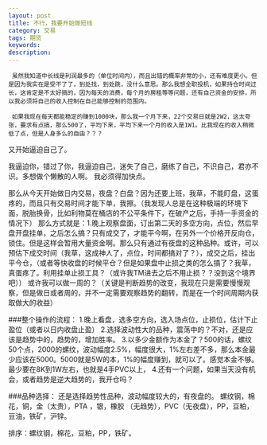 ```yaml
---
layout: post
title: 不行，我要开始做短线
category: 交易
tags: 期货
keywords: 
description: 
---
```




     虽然我知道中长线是利润最多的（单位时间内），而且出错的概率非常的小，还有难度更小。但是因为我实在是受不了了，到处找，到处跳，没什么意思。那么我想全职投机，如果持仓时间过长，这肯定是不太好搞的，因为每天的消费，每个月的房租等等问题，还有自己资金的安排，所以我必须将自己的收入控制在自己能够控制的范围内。

     如果我现在每天都能稳定的赚到1000块，那么我一个月下来，22个交易日就是2W2，这太夸张，要求有点搞，那么500了，平均下来，平均下来一个月的收入是1W1。比我现在的收入稍微低了点，但是人身多么的自由？？？

又开始逼迫自己了。

我逼迫你，错过了你，我逼迫自己，迷失了自己，磨练了自己，不识自己，君亦不识。多想做个懒散的人啊。
我必须得加快点。

那么从今天开始做日内交易，夜盘？白盘？因为还要上班，我草，不能盯盘，这蛋疼的，而且只有交易时间才能下单，我擦。（我发现人总是在这种极端的环境下面，脱胎换骨，比如利物莫在桶店的不公平条件下，在破产之后，手持一手资金的情况下）
那么方式就是：1.晚上观察盘面，订出第二天的多空方向，点位，然后早盘开盘挂单，之后怎么搞？只有成交了，才能平今啊，在另外一个价格开反向仓，锁住。但是这样会暂用大量资金啊。那么只有通过有夜盘的这种品种。或许，可以预估下成交时间（我草，这成神人了，点位，时间都搞对了？），成交之后，挂出平今仓，（或者等快收盘的时候平仓？但是如果盘中止损之类的怎么搞了？我草，真蛋疼了。利用挂单止损工具？（或许我TM进去之后不用止损？？没到这个境界吧））
或许我可以做一周的？（关键是判断趋势的改变，我现在只是需要慢慢观察，但是做日或者周的，并不一定需要观察趋势的翻转，而是在一个时间周期内获取做大的收益）

###整个操作的流程：
1.晚上看盘，选多空方向，选入场点位，止损位，估计下止盈位（或者以日内收盘止盈）
2.选择波动性大的品种，震荡中的？不对，还是应该是趋势中的，趋势的，增加胜率。
3.以多少金额作为本金了？500的话，螺纹50个点，2000的螺纹，波动幅度2.5%，幅度很大，1%左右差不多，那么本金最少应该在5000。5000就是5W的本，1%的幅度赚到，就可以了。感觉本金不够。最少要在8K到1W左右，也就是4手PVC以上，
4.还有一个问题，如果当天没有机会，或者趋势是逆大趋势的，我开仓吗？




###品种选择：
还是选择趋势性品种，波动幅度较大的，有夜盘的。
螺纹钢，棉花，铜，金（太贵），PTA ，银，橡胶 （无趋势），PVC（无夜盘），PP，豆粕，豆油，铁矿，沪锌。

排序：螺纹钢，棉花，豆粕，PP，铁矿。






















